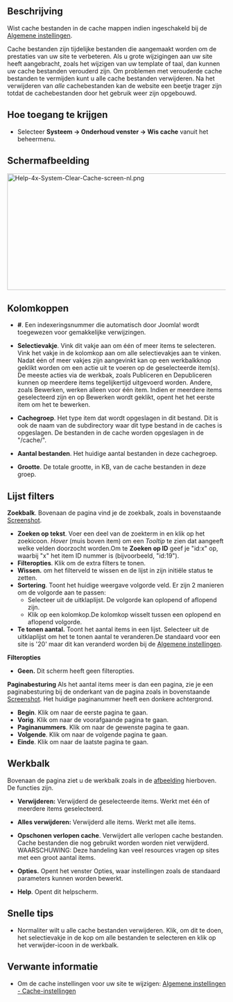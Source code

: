 <!-- Filename: Help4.x:Maintenance:_Clear_Cache / Display title: Onderhoud: Wis cache -->

## Beschrijving

Wist cache bestanden in de cache mappen indien ingeschakeld bij de
[Algemene
instellingen](https://docs.joomla.org/Help4.x:Site_Global_Configuration#Cache_Settings.2Fnl "Help4.x:Site Global Configuration").

Cache bestanden zijn tijdelijke bestanden die aangemaakt worden om de
prestaties van uw site te verbeteren. Als u grote wijzigingen aan uw
site heeft aangebracht, zoals het wijzigen van uw template of taal, dan
kunnen uw cache bestanden verouderd zijn. Om problemen met verouderde
cache bestanden te vermijden kunt u alle cache bestanden verwijderen. Na
het verwijderen van *alle* cachebestanden kan de website een beetje
trager zijn totdat de cachebestanden door het gebruik weer zijn
opgebouwd.

## Hoe toegang te krijgen

- Selecteer **Systeem **→** Onderhoud venster **→** Wis cache** vanuit
  het beheermenu.

## Schermafbeelding

<img
src="https://docs.joomla.org/images/thumb/3/32/Help-4x-System-Clear-Cache-screen-nl.png/800px-Help-4x-System-Clear-Cache-screen-nl.png"
decoding="async"
srcset="https://docs.joomla.org/images/thumb/3/32/Help-4x-System-Clear-Cache-screen-nl.png/1200px-Help-4x-System-Clear-Cache-screen-nl.png 1.5x, https://docs.joomla.org/images/3/32/Help-4x-System-Clear-Cache-screen-nl.png 2x"
data-file-width="1277" data-file-height="430" width="800" height="269"
alt="Help-4x-System-Clear-Cache-screen-nl.png" />

## Kolomkoppen

- **\#**. Een indexeringsnummer die automatisch door Joomla! wordt
  toegewezen voor gemakkelijke verwijzingen.

<!-- -->

- **Selectievakje**. Vink dit vakje aan om één of meer items te
  selecteren. Vink het vakje in de kolomkop aan om alle selectievakjes
  aan te vinken. Nadat één of meer vakjes zijn aangevinkt kan op een
  werkbalkknop geklikt worden om een actie uit te voeren op de
  geselecteerde item(s). De meeste acties via de werkbak, zoals
  Publiceren en Depubliceren kunnen op meerdere items tegelijkertijd
  uitgevoerd worden. Andere, zoals Bewerken, werken alleen voor één
  item. Indien er meerdere items geselecteerd zijn en op Bewerken wordt
  geklikt, opent het het eerste item om het te bewerken.

<!-- -->

- **Cachegroep**. Het type item dat wordt opgeslagen in dit bestand. Dit
  is ook de naam van de subdirectory waar dit type bestand in de caches
  is opgeslagen. De bestanden in de cache worden opgeslagen in de
  "/cache/".

<!-- -->

- **Aantal bestanden**. Het huidige aantal bestanden in deze cachegroep.

<!-- -->

- **Grootte**. De totale grootte, in KB, van de cache bestanden in deze
  groep.

## Lijst filters

**Zoekbalk**. Bovenaan de pagina vind je de zoekbalk, zoals in
bovenstaande [Screenshot](#screenshot).

- **Zoeken op tekst**. Voer een deel van de zoekterm in en klik op het
  zoekicoon. *Hover* (muis boven item) om een *Tooltip* te zien dat
  aangeeft welke velden doorzocht worden.Om te **Zoeken op ID** geef je
  "id:x" op, waarbij "x" het item ID nummer is (bijvoorbeeld, "id:19").
- **Filteropties**. Klik om de extra filters te tonen.
- **Wissen.** om het filterveld te wissen en de lijst in zijn initiële
  status te zetten.
- **Sortering**. Toont het huidige weergave volgorde veld. Er zijn 2
  manieren om de volgorde aan te passen:
  - Selecteer uit de uitklaplijst. De volgorde kan oplopend of aflopend
    zijn.
  - Klik op een kolomkop.De kolomkop wisselt tussen een oplopend en
    aflopend volgorde.
- **Te tonen aantal.** Toont het aantal items in een lijst. Selecteer
  uit de uitklaplijst om het te tonen aantal te veranderen.De standaard
  voor een site is '20' maar dit kan veranderd worden bij de [Algemene
  instellingen](https://docs.joomla.org/Help4.x:Site_Global_Configuration/nl#defaultlistlimit "Special:MyLanguage/Help4.x:Site Global Configuration/nl").

**Filteropties**

- **Geen.** Dit scherm heeft geen filteropties.

**Paginabesturing** Als het aantal items meer is dan een pagina, zie je
een paginabesturing bij de onderkant van de pagina zoals in bovenstaande
[Screenshot](#screenshot). Het huidige paginanummer heeft een donkere
achtergrond.

- **Begin**. Klik om naar de eerste pagina te gaan.
- **Vorig**. Klik om naar de voorafgaande pagina te gaan.
- **Paginanummers**. Klik om naar de gewenste pagina te gaan.
- **Volgende**. Klik om naar de volgende pagina te gaan.
- **Einde**. Klik om naar de laatste pagina te gaan.

## Werkbalk

Bovenaan de pagina ziet u de werkbalk zoals in de
[afbeelding](#Schermafbeelding) hierboven. De functies zijn.

- **Verwijderen:** Verwijderd de geselecteerde items. Werkt met één of
  meerdere items geselecteerd.

<!-- -->

- **Alles verwijderen:** Verwijderd alle items. Werkt met alle items.

<!-- -->

- **Opschonen verlopen cache**. Verwijdert alle verlopen cache
  bestanden. Cache bestanden die nog gebruikt worden worden niet
  verwijderd. WAARSCHUWING: Deze handeling kan veel resources vragen op
  sites met een groot aantal items.

<!-- -->

- **Opties.** Opent het venster Opties, waar instellingen zoals de
  standaard parameters kunnen worden bewerkt.

<!-- -->

- **Help**. Opent dit helpscherm.

## Snelle tips

- Normaliter wilt u alle cache bestanden verwijderen. Klik, om dit te
  doen, het selectievakje in de kop om alle bestanden te selecteren en
  klik op het verwijder-icoon in de werkbalk.

## Verwante informatie

- Om de cache instellingen voor uw site te wijzigen: [Algemene
  instellingen -
  Cache-instellingen](https://docs.joomla.org/Help4.x:Site_Global_Configuration/nl "Help4.x:Site Global Configuration/nl")
